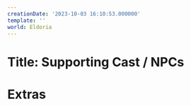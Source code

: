```yaml
---
creationDate: '2023-10-03 16:10:53.000000'
template: ''
world: Eldoria
---
```

# Title: Supporting Cast / NPCs



# Extras

